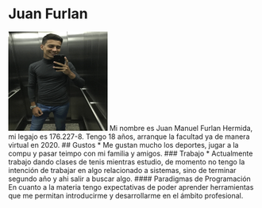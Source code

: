 # Juan Furlan
<img src="IMG_0750.JPG" width="200px" height="200px">
Mi nombre es Juan Manuel Furlan Hermida, mi legajo es 176.227-8.
Tengo 18 años, arranque la facultad ya de manera virtual en 2020.
## Gustos
* Me gustan mucho los deportes, jugar a la compu y pasar teimpo con mi familia y amigos.
### Trabajo 
* Actualmente trabajo dando clases de tenis mientras estudio, de momento no tengo la intención de trabajar en algo relacionado a sistemas, 
sino de terminar segundo año y ahi salir a buscar algo. 
#### Paradigmas de Programación
En cuanto a la materia tengo expectativas de poder aprender herramientas que me permitan introducirme y desarrollarme en el ámbito profesional.
